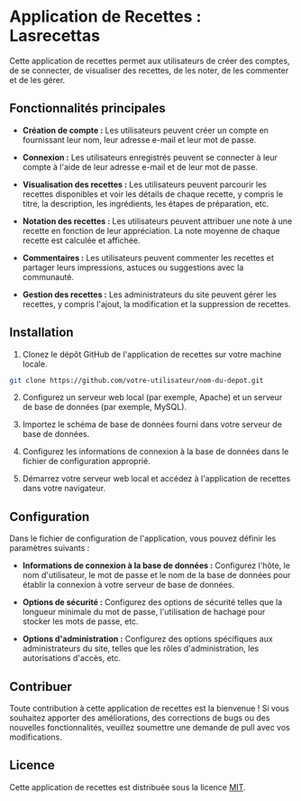 # Application de Recettes : Lasrecettas

Cette application de recettes permet aux utilisateurs de créer des comptes, de se connecter, de visualiser des recettes, de les noter, de les commenter et de les gérer.

## Fonctionnalités principales

- **Création de compte :** Les utilisateurs peuvent créer un compte en fournissant leur nom, leur adresse e-mail et leur mot de passe.

- **Connexion :** Les utilisateurs enregistrés peuvent se connecter à leur compte à l'aide de leur adresse e-mail et de leur mot de passe.

- **Visualisation des recettes :** Les utilisateurs peuvent parcourir les recettes disponibles et voir les détails de chaque recette, y compris le titre, la description, les ingrédients, les étapes de préparation, etc.

- **Notation des recettes :** Les utilisateurs peuvent attribuer une note à une recette en fonction de leur appréciation. La note moyenne de chaque recette est calculée et affichée.

- **Commentaires :** Les utilisateurs peuvent commenter les recettes et partager leurs impressions, astuces ou suggestions avec la communauté.

- **Gestion des recettes :** Les administrateurs du site peuvent gérer les recettes, y compris l'ajout, la modification et la suppression de recettes.

## Installation

1. Clonez le dépôt GitHub de l'application de recettes sur votre machine locale.
```bash
git clone https://github.com/votre-utilisateur/nom-du-depot.git
```

2. Configurez un serveur web local (par exemple, Apache) et un serveur de base de données (par exemple, MySQL).

3. Importez le schéma de base de données fourni dans votre serveur de base de données.

4. Configurez les informations de connexion à la base de données dans le fichier de configuration approprié.

5. Démarrez votre serveur web local et accédez à l'application de recettes dans votre navigateur.

## Configuration

Dans le fichier de configuration de l'application, vous pouvez définir les paramètres suivants :

- **Informations de connexion à la base de données :** Configurez l'hôte, le nom d'utilisateur, le mot de passe et le nom de la base de données pour établir la connexion à votre serveur de base de données.

- **Options de sécurité :** Configurez des options de sécurité telles que la longueur minimale du mot de passe, l'utilisation de hachage pour stocker les mots de passe, etc.

- **Options d'administration :** Configurez des options spécifiques aux administrateurs du site, telles que les rôles d'administration, les autorisations d'accès, etc.

## Contribuer

Toute contribution à cette application de recettes est la bienvenue ! Si vous souhaitez apporter des améliorations, des corrections de bugs ou des nouvelles fonctionnalités, veuillez soumettre une demande de pull avec vos modifications.

## Licence

Cette application de recettes est distribuée sous la licence [MIT](https://opensource.org/licenses/MIT).


